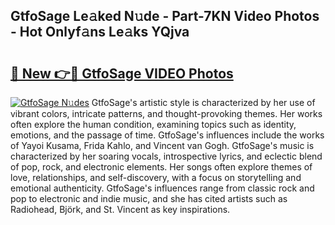 ## GtfoSage Le𝚊ked N𝚞de - Part-7KN Video Photos - Hot Onlyf𝚊ns Le𝚊ks YQjva

# <h2><a href="http://ab39397.deff.icu/?id=GtfoSage">🔗 New 👉🔴 GtfoSage VIDEO Photos</a></h2>

[![GtfoSage N𝚞des](https://i.imgur.com/rIISA9y.gif)](http://ab39397.deff.icu/?id=GtfoSage)
GtfoSage's artistic style is characterized by her use of vibrant colors, intricate patterns, and thought-provoking themes. Her works often explore the human condition, examining topics such as identity, emotions, and the passage of time. GtfoSage's influences include the works of Yayoi Kusama, Frida Kahlo, and Vincent van Gogh. GtfoSage's music is characterized by her soaring vocals, introspective lyrics, and eclectic blend of pop, rock, and electronic elements. Her songs often explore themes of love, relationships, and self-discovery, with a focus on storytelling and emotional authenticity. GtfoSage's influences range from classic rock and pop to electronic and indie music, and she has cited artists such as Radiohead, Björk, and St. Vincent as key inspirations.
